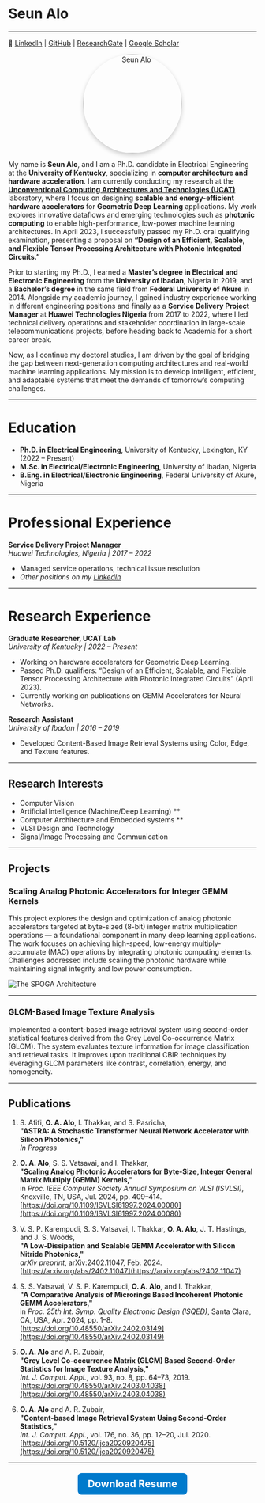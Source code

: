 # Seun Alo
---



🔗 [LinkedIn](https://www.linkedin.com/in/seunalo) | [GitHub](https://github.com/snalo) | [ResearchGate](https://www.researchgate.net/profile/Seun-Alo) | [Google Scholar](https://scholar.google.com/citations?user=G3mc-ksAAAAJ&hl=en)  

<p align="center">
  <img src="assets/profile/profile_pic_1.jpg" alt="Seun Alo" width="200" style="border-radius: 50%; box-shadow: 0 4px 10px rgba(0,0,0,0.2);" />
</p>

My name is **Seun Alo**, and I am a Ph.D. candidate in Electrical Engineering at the **University of Kentucky**, specializing in **computer architecture and hardware acceleration**. I am currently conducting my research at the [**Unconventional Computing Architectures and Technologies (UCAT)**](https://www.engr.uky.edu/research-faculty/research-centers-labs/ucat) laboratory, where I focus on designing **scalable and energy-efficient hardware accelerators** for **Geometric Deep Learning** applications. My work explores innovative dataflows and emerging technologies such as **photonic computing** to enable high-performance, low-power machine learning architectures. In April 2023, I successfully passed my Ph.D. oral qualifying examination, presenting a proposal on **“Design of an Efficient, Scalable, and Flexible Tensor Processing Architecture with Photonic Integrated Circuits.”**

Prior to starting my Ph.D., I earned a **Master’s degree in Electrical and Electronic Engineering** from the **University of Ibadan**, Nigeria in 2019, and a **Bachelor’s degree** in the same field from **Federal University of Akure** in 2014. Alongside my academic journey, I gained industry experience working in different engineering positions and finally as a **Service Delivery Project Manager** at **Huawei Technologies Nigeria** from 2017 to 2022, where I led technical delivery operations and stakeholder coordination in large-scale telecommunications projects, before heading back to Academia for a short career break.

Now, as I continue my doctoral studies, I am driven by the goal of bridging the gap between next-generation computing architectures and real-world machine learning applications. My mission is to develop intelligent, efficient, and adaptable systems that meet the demands of tomorrow’s computing challenges.

---

# Education

- **Ph.D. in Electrical Engineering**, University of Kentucky, Lexington, KY (2022 – Present)  
- **M.Sc. in Electrical/Electronic Engineering**, University of Ibadan, Nigeria
- **B.Eng. in Electrical/Electronic Engineering**, Federal University of Akure, Nigeria

---

# Professional Experience

**Service Delivery Project Manager**  
*Huawei Technologies, Nigeria | 2017 – 2022*  
- Managed service operations, technical issue resolution
- *Other positions on my [LinkedIn](https://www.linkedin.com/in/seunalo)*

---

# Research Experience

**Graduate Researcher, UCAT Lab**  
*University of Kentucky | 2022 – Present*  
- Working on hardware accelerators for Geometric Deep Learning.
- Passed Ph.D. qualifiers: “Design of an Efficient, Scalable, and Flexible Tensor Processing Architecture with Photonic Integrated Circuits” (April 2023).
- Currently working on publications on GEMM Accelerators for Neural Networks.

**Research Assistant**  
*University of Ibadan | 2016 – 2019*  
- Developed Content-Based Image Retrieval Systems using Color, Edge, and Texture features.

---
## Research Interests

* Computer Vision
* Artificial Intelligence (Machine/Deep Learning) **
* Computer Architecture and Embedded systems **
* VLSI Design and Technology
* Signal/Image Processing and Communication

---

## Projects
### **Scaling Analog Photonic Accelerators for Integer GEMM Kernels**

This project explores the design and optimization of analog photonic accelerators targeted at byte-sized (8-bit) integer matrix multiplication operations — a foundational component in many deep learning applications. The work focuses on achieving high-speed, low-energy multiply-accumulate (MAC) operations by integrating photonic computing elements. Challenges addressed include scaling the photonic hardware while maintaining signal integrity and low power consumption.

![The SPOGA Architecture](/assets/publications/spoga_architecture.png "The SPOGA Architecture")

---
### **GLCM-Based Image Texture Analysis**

Implemented a content-based image retrieval system using second-order statistical features derived from the Grey Level Co-occurrence Matrix (GLCM). The system evaluates texture information for image classification and retrieval tasks. It improves upon traditional CBIR techniques by leveraging GLCM parameters like contrast, correlation, energy, and homogeneity.

---
## Publications

1. S. Afifi, **O. A. Alo**, I. Thakkar, and S. Pasricha,  
**"ASTRA: A Stochastic Transformer Neural Network Accelerator with Silicon Photonics,"**  
*In Progress*

2. **O. A. Alo**, S. S. Vatsavai, and I. Thakkar,  
**"Scaling Analog Photonic Accelerators for Byte-Size, Integer General Matrix Multiply (GEMM) Kernels,"**  
in *Proc. IEEE Computer Society Annual Symposium on VLSI (ISVLSI)*, Knoxville, TN, USA, Jul. 2024, pp. 409–414.  
[https://doi.org/10.1109/ISVLSI61997.2024.00080](https://doi.org/10.1109/ISVLSI61997.2024.00080)

3. V. S. P. Karempudi, S. S. Vatsavai, I. Thakkar, **O. A. Alo**, J. T. Hastings, and J. S. Woods,  
**"A Low-Dissipation and Scalable GEMM Accelerator with Silicon Nitride Photonics,"**  
*arXiv preprint*, arXiv:2402.11047, Feb. 2024.  
[https://arxiv.org/abs/2402.11047](https://arxiv.org/abs/2402.11047)

4. S. S. Vatsavai, V. S. P. Karempudi, **O. A. Alo**, and I. Thakkar,  
**"A Comparative Analysis of Microrings Based Incoherent Photonic GEMM Accelerators,"**  
in *Proc. 25th Int. Symp. Quality Electronic Design (ISQED)*, Santa Clara, CA, USA, Apr. 2024, pp. 1–8.  
[https://doi.org/10.48550/arXiv.2402.03149](https://doi.org/10.48550/arXiv.2402.03149)

5. **O. A. Alo** and A. R. Zubair,  
**"Grey Level Co-occurrence Matrix (GLCM) Based Second-Order Statistics for Image Texture Analysis,"**  
*Int. J. Comput. Appl.*, vol. 93, no. 8, pp. 64–73, 2019.  
[https://doi.org/10.48550/arXiv.2403.04038](https://doi.org/10.48550/arXiv.2403.04038)

6. **O. A. Alo** and A. R. Zubair,  
**"Content-based Image Retrieval System Using Second-Order Statistics,"**  
*Int. J. Comput. Appl.*, vol. 176, no. 36, pp. 12–20, Jul. 2020.  
[https://doi.org/10.5120/ijca2020920475](https://doi.org/10.5120/ijca2020920475)

---

<h2 align="center">
  <a href="https://snalo.github.io/assets/resume/Seun_ALO_Resume.pdf" download style="text-decoration: none;">
    <span style="padding: 10px 20px; background-color: #007acc; color: white; border-radius: 8px; font-size: 20px; font-weight: bold;">
      Download Resume
    </span>
  </a>
</h2>
